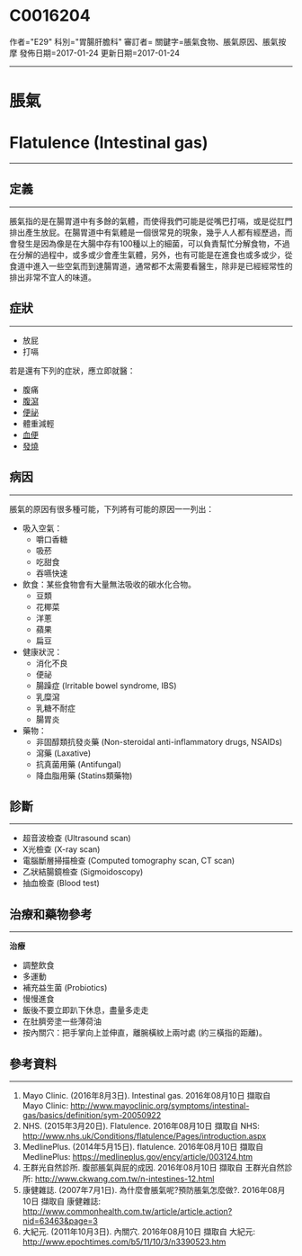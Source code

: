 # C0016204
作者="E29"
科別="胃腸肝膽科"
審訂者=
關鍵字=脹氣食物、脹氣原因、脹氣按摩
發佈日期=2017-01-24
更新日期=2017-01-24

----------
# 脹氣
# Flatulence (Intestinal gas)
----------
## 定義
----------

脹氣指的是在腸胃道中有多餘的氣體，而使得我們可能是從嘴巴打嗝，或是從肛門排出產生放屁。在腸胃道中有氣體是一個很常見的現象，幾乎人人都有經歷過，而會發生是因為像是在大腸中存有100種以上的細菌，可以負責幫忙分解食物，不過在分解的過程中，或多或少會產生氣體，另外，也有可能是在進食也或多或少，從食道中進入一些空氣而到達腸胃道，通常都不太需要看醫生，除非是已經經常性的排出非常不宜人的味道。

## 症狀
----------
- 放屁
- 打嗝

若是還有下列的症狀，應立即就醫：

- 腹痛
- [腹瀉](C0011991-01)
- [便祕](C0009806)
- 體重減輕
- [血便](C0018932)
- [發燒](C0015967)
## 病因
----------

脹氣的原因有很多種可能，下列將有可能的原因一一列出：

- 吸入空氣：
  - 嚼口香糖
  - 吸菸
  - 吃甜食
  - 吞嚥快速
- 飲食：某些食物會有大量無法吸收的碳水化合物。
  - 豆類
  - 花椰菜
  - 洋蔥
  - 蘋果
  - 扁豆
- 健康狀況：
  - 消化不良
  - 便祕
  - 腸躁症 (Irritable bowel syndrome, IBS)
  - 乳糜瀉
  - 乳糖不耐症
  - 腸胃炎
- 藥物：
  - 非固醇類抗發炎藥 (Non-steroidal anti-inflammatory drugs, NSAIDs)
  - 瀉藥 (Laxative)
  - 抗真菌用藥 (Antifungal)
  - 降血脂用藥 (Statins類藥物)
## 診斷
----------
- 超音波檢查 (Ultrasound scan)
- X光檢查 (X-ray scan)
- 電腦斷層掃描檢查 (Computed tomography scan, CT scan)
- 乙狀結腸鏡檢查 (Sigmoidoscopy)
- 抽血檢查 (Blood test)
## 治療和藥物參考
----------

**治療**

- 調整飲食
- 多運動
- 補充益生菌 (Probiotics)
- 慢慢進食
- 飯後不要立即趴下休息，盡量多走走
- 在肚臍旁塗一些薄荷油
- 按內關穴：把手掌向上並伸直，離腕橫紋上兩吋處 (約三橫指的距離)。
## 參考資料
----------
1. Mayo Clinic. (2016年8月3日). Intestinal gas. 2016年08月10日 擷取自 Mayo Clinic:
  http://www.mayoclinic.org/symptoms/intestinal-gas/basics/definition/sym-20050922
2. NHS. (2015年3月20日). Flatulence. 2016年08月10日 擷取自 NHS:
  http://www.nhs.uk/Conditions/flatulence/Pages/introduction.aspx
3. MedlinePlus. (2014年5月15日). flatulence. 2016年08月10日 擷取自 MedlinePlus:
  https://medlineplus.gov/ency/article/003124.htm
4. 王群光自然診所. 腹部脹氣與屁的成因. 2016年08月10日 擷取自 王群光自然診所:
  http://www.ckwang.com.tw/n-intestines-12.html
5. 康健雜誌. (2007年7月1日). 為什麼會脹氣呢?預防脹氣怎麼做?. 2016年08月10日 擷取自 康健雜誌:
  http://www.commonhealth.com.tw/article/article.action?nid=63463&page=3
6. 大紀元. (2011年10月3日). 內關穴. 2016年08月10日 擷取自 大紀元:
  http://www.epochtimes.com/b5/11/10/3/n3390523.htm

